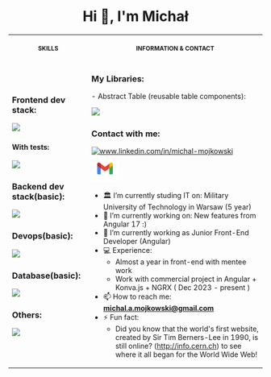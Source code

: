 <h1 align="center">Hi 👋, I'm Michał</h1>

<table>
<tr>
<th>

<p> 
<small>
SKILLS
</small>
</p>
</th>
<th>

<p> 
<small>
INFORMATION & CONTACT
</small>
</p>
</th>
</tr>
<tr>
<td>
<h3 align="left" >Frontend dev stack:</h3>
<p align="left">
    <img src="https://skillicons.dev/icons?i=angular,html,css,ts,js,reactivex,angularmaterial" />
 <h4>With tests:</h4> 
   <img src="https://skillicons.dev/icons?i=jest" />
</p>
<h3 align="left">Backend dev stack(basic):</h3>
<p align="left">
    <img src="https://skillicons.dev/icons?i=dotnet,cs" />
</p>
<h3 align="left">Devops(basic):</h3>
<p align="left">
    <img src="https://skillicons.dev/icons?i=docker,nginx" />
</p>
<h3 align="left">Database(basic):</h3>
<p align="left">
    <img src="https://skillicons.dev/icons?i=postgresql,elasticsearch" />
</p>
<h3 align="left">Others:</h3>
<p align="left">
  <img src="https://skillicons.dev/icons?i=git,postman" />
</p>
 
</td>
<td>
<h3 align="left">My Libraries:</h3>
<p align="left">
  <p>
  - Abstract Table (reusable table components):
  </p>
<a href="https://www.npmjs.com/package/mm-abstract-table"> <img src="https://img.shields.io/npm/v/mm-abstract-table.svg?logo=npm" /></a>
</p>
  
<h3 align="left">Contact with me:</h3>
<p align="left">
  <a href="https://linkedin.com/in/www.linkedin.com/in/michal-mojkowski">
    <img src="https://skillicons.dev/icons?i=linkedin" alt="www.linkedin.com/in/michal-mojkowski" />
  </a>
  <a href="https://mail.google.com/mail/u/0/?source=mailto&to=michal.a.mojkowski@gmail.com&fs=1&tf=cm">
    <img src="https://raw.githubusercontent.com/timche/gmail-desktop/b7f44b50b84e0e80013b6821f63af614e58fbd29/media/icon.svg" width="53" />
  </a>
</p>


- 🏛  I’m currently studing IT on: Military University of Technology in Warsaw (5 year)
- 🔭 I’m currently working on: New features from Angular 17 :)
- 💼 I’m currently working as Junior Front-End Developer (Angular)
- 💻 Experience:
  - Almost a year in front-end with mentee work
  - Work with commercial project in Angular + Konva.js + NGRX ( Dec 2023 - present )
- 📫 How to reach me: **michal.a.mojkowski@gmail.com**
- ⚡ Fun fact:
  - Did you know that the world's first website, created by Sir Tim Berners-Lee in 1990, is still online? 
  (http://info.cern.ch) to see where it all began for the World Wide Web!

</td>
</tr>
</table>



  



</div> 




